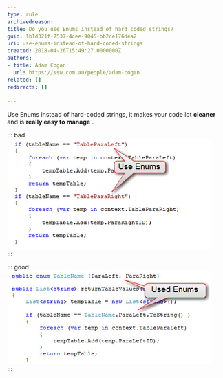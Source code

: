 ```yaml
---
type: rule
archivedreason: 
title: Do you use Enums instead of hard coded strings?
guid: 1b1d321f-7537-4cee-9045-bb2ce176dea2
uri: use-enums-instead-of-hard-coded-strings
created: 2018-04-26T15:49:27.0000000Z
authors:
- title: Adam Cogan
  url: https://ssw.com.au/people/adam-cogan
related: []
redirects: []

---
```


Use Enums instead of hard-coded strings, it makes your code lot  **cleaner** and is  **really easy to manage** .

<!--endintro-->


::: bad  
![Figure: Bad example - "Hard- coded string" works, but is a bad idea](EnumBadExample.jpg)  
:::


::: good  
![Figure: Good example - Used Enums, looks good and is easy to manage](EnumGoodExample.jpg)  
:::
